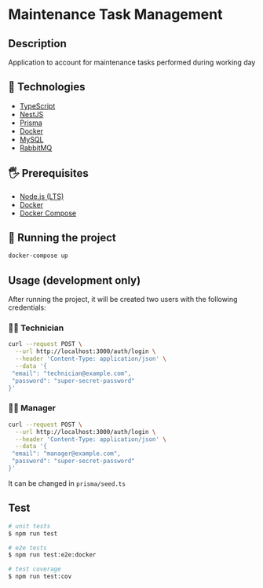 # Maintenance Task Management

## Description

Application to account for maintenance tasks performed during working day

## :rocket: Technologies

- [TypeScript](https://www.typescriptlang.org/)
- [NestJS](https://nestjs.com/)
- [Prisma](https://prisma.io/)
- [Docker](https://www.docker.com/)
- [MySQL](https://www.mysql.com/)
- [RabbitMQ](https://www.rabbitmq.com/)

## 🖐 Prerequisites

- [Node.js (LTS)](https://nodejs.org/)
- [Docker](https://www.docker.com/)
- [Docker Compose](https://docs.docker.com/compose/install/)

## :notebook: Running the project

```sh
docker-compose up
```

## Usage (development only)

After running the project, it will be created two users with the following credentials:

### :technologist: Technician

```sh
curl --request POST \
  --url http://localhost:3000/auth/login \
  --header 'Content-Type: application/json' \
  --data '{
 "email": "technician@example.com",
 "password": "super-secret-password"
}'
```

### :office_worker: Manager

```sh
curl --request POST \
  --url http://localhost:3000/auth/login \
  --header 'Content-Type: application/json' \
  --data '{
 "email": "manager@example.com",
 "password": "super-secret-password"
}'
```

It can be changed in `prisma/seed.ts`

## Test

```sh
# unit tests
$ npm run test

# e2e tests
$ npm run test:e2e:docker

# test coverage
$ npm run test:cov
```
